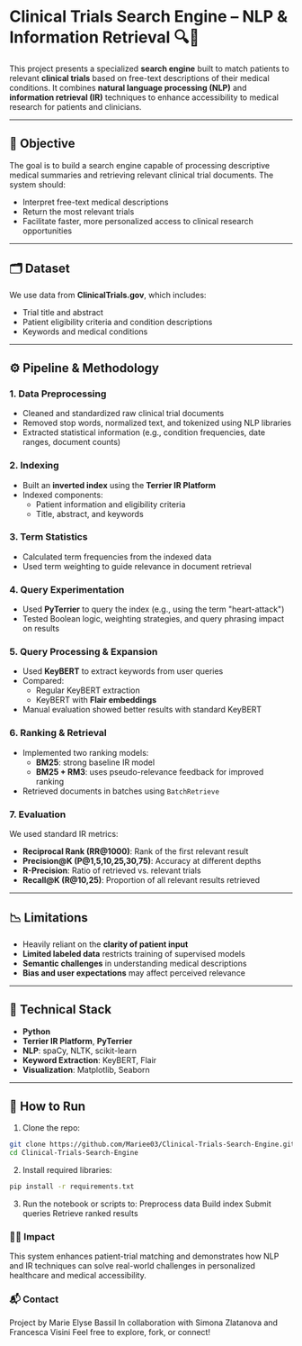 # Clinical Trials Search Engine – NLP & Information Retrieval 🔍🧬

This project presents a specialized **search engine** built to match patients to relevant **clinical trials** based on free-text descriptions of their medical conditions. It combines **natural language processing (NLP)** and **information retrieval (IR)** techniques to enhance accessibility to medical research for patients and clinicians.

---

## 🎯 Objective

The goal is to build a search engine capable of processing descriptive medical summaries and retrieving relevant clinical trial documents. The system should:
- Interpret free-text medical descriptions
- Return the most relevant trials
- Facilitate faster, more personalized access to clinical research opportunities

---

## 🗂️ Dataset

We use data from **ClinicalTrials.gov**, which includes:
- Trial title and abstract
- Patient eligibility criteria and condition descriptions
- Keywords and medical conditions

---

## ⚙️ Pipeline & Methodology

### 1. **Data Preprocessing**
- Cleaned and standardized raw clinical trial documents
- Removed stop words, normalized text, and tokenized using NLP libraries
- Extracted statistical information (e.g., condition frequencies, date ranges, document counts)

### 2. **Indexing**
- Built an **inverted index** using the **Terrier IR Platform**
- Indexed components:
  - Patient information and eligibility criteria
  - Title, abstract, and keywords

### 3. **Term Statistics**
- Calculated term frequencies from the indexed data
- Used term weighting to guide relevance in document retrieval

### 4. **Query Experimentation**
- Used **PyTerrier** to query the index (e.g., using the term "heart-attack")
- Tested Boolean logic, weighting strategies, and query phrasing impact on results

### 5. **Query Processing & Expansion**
- Used **KeyBERT** to extract keywords from user queries
- Compared:
  - Regular KeyBERT extraction
  - KeyBERT with **Flair embeddings**
- Manual evaluation showed better results with standard KeyBERT

### 6. **Ranking & Retrieval**
- Implemented two ranking models:
  - **BM25**: strong baseline IR model
  - **BM25 + RM3**: uses pseudo-relevance feedback for improved ranking
- Retrieved documents in batches using `BatchRetrieve`

### 7. **Evaluation**
We used standard IR metrics:
- **Reciprocal Rank (RR@1000)**: Rank of the first relevant result
- **Precision@K (P@1,5,10,25,30,75)**: Accuracy at different depths
- **R-Precision**: Ratio of retrieved vs. relevant trials
- **Recall@K (R@10,25)**: Proportion of all relevant results retrieved

---

## 📉 Limitations

- Heavily reliant on the **clarity of patient input**
- **Limited labeled data** restricts training of supervised models
- **Semantic challenges** in understanding medical descriptions
- **Bias and user expectations** may affect perceived relevance

---

## 🧰 Technical Stack

- **Python**
- **Terrier IR Platform**, **PyTerrier**
- **NLP**: spaCy, NLTK, scikit-learn
- **Keyword Extraction**: KeyBERT, Flair
- **Visualization**: Matplotlib, Seaborn

---

## 🧪 How to Run

1. Clone the repo:
```bash
git clone https://github.com/Mariee03/Clinical-Trials-Search-Engine.git
cd Clinical-Trials-Search-Engine
```
2. Install required libraries:
```bash
pip install -r requirements.txt
```
3. Run the notebook or scripts to:
Preprocess data
Build index
Submit queries
Retrieve ranked results

### 👩‍⚕️ Impact

This system enhances patient-trial matching and demonstrates how NLP and IR techniques can solve real-world challenges in personalized healthcare and medical accessibility.

### 📬 Contact

Project by Marie Elyse Bassil
In collaboration with Simona Zlatanova and Francesca Visini
Feel free to explore, fork, or connect!

